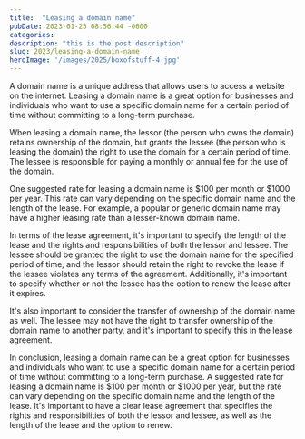 ```yaml
---
title:  "Leasing a domain name"
pubDate: 2023-01-25 08:56:44 -0600
categories: 
description: "this is the post description"
slug: 2023/leasing-a-domain-name
heroImage: '/images/2025/boxofstuff-4.jpg'
---
```

A domain name is a unique address that allows users to access a website on the internet. Leasing a domain name is a great option for businesses and individuals who want to use a specific domain name for a certain period of time without committing to a long-term purchase.

When leasing a domain name, the lessor (the person who owns the domain) retains ownership of the domain, but grants the lessee (the person who is leasing the domain) the right to use the domain for a certain period of time. The lessee is responsible for paying a monthly or annual fee for the use of the domain.

One suggested rate for leasing a domain name is $100 per month or $1000 per year. This rate can vary depending on the specific domain name and the length of the lease. For example, a popular or generic domain name may have a higher leasing rate than a lesser-known domain name.

In terms of the lease agreement, it's important to specify the length of the lease and the rights and responsibilities of both the lessor and lessee. The lessee should be granted the right to use the domain name for the specified period of time, and the lessor should retain the right to revoke the lease if the lessee violates any terms of the agreement. Additionally, it's important to specify whether or not the lessee has the option to renew the lease after it expires.

It's also important to consider the transfer of ownership of the domain name as well. The lessee may not have the right to transfer ownership of the domain name to another party, and it's important to specify this in the lease agreement.

In conclusion, leasing a domain name can be a great option for businesses and individuals who want to use a specific domain name for a certain period of time without committing to a long-term purchase. A suggested rate for leasing a domain name is $100 per month or $1000 per year, but the rate can vary depending on the specific domain name and the length of the lease. It's important to have a clear lease agreement that specifies the rights and responsibilities of both the lessor and lessee, as well as the length of the lease and the option to renew.